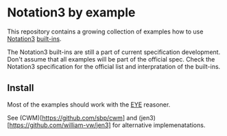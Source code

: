 # Notation3 by example

This repository contains a growing collection of examples how to use
[Notation3](https://w3c.github.io/N3/spec/) [built-ins](https://w3c.github.io/N3/files/builtin_spec.html).

The Notation3 built-ins are still a part of current specification development. Don't assume that all examples will be part of the official spec. Check the Notation3 specification for the official list and interpratation of the built-ins.

## Install

Most of the examples should work with the [EYE](https://github.com/josd/eye) reasoner.

See (CWM)[https://github.com/sbp/cwm] and (jen3)[https://github.com/william-vw/jen3] for alternative implemenatations.